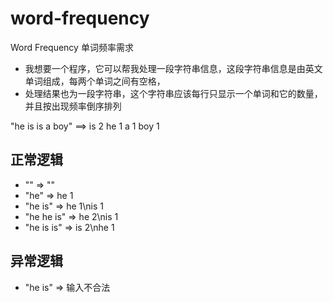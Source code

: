 # word-frequency

Word Frequency 单词频率需求

* 我想要一个程序，它可以帮我处理一段字符串信息，这段字符串信息是由英文单词组成，每两个单词之间有空格，
* 处理结果也为一段字符串，这个字符串应该每行只显示一个单词和它的数量，并且按出现频率倒序排列

"he is is a boy" ==> 
is 2
he 1
a 1
boy 1

## 正常逻辑
* "" => ""
* "he" => he 1
* "he is" => he 1\nis 1
* "he he is" => he 2\nis 1
* "he is is" => is 2\nhe 1

## 异常逻辑
* "he  is" => 输入不合法

